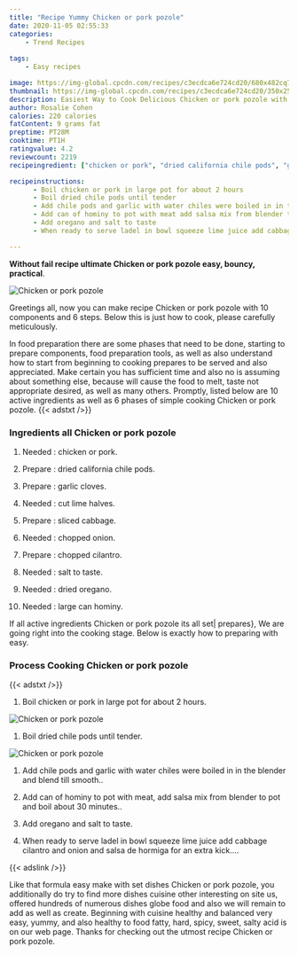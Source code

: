 ```yaml
---
title: "Recipe Yummy Chicken or pork pozole"
date: 2020-11-05 02:55:33
categories:
    - Trend Recipes
    
tags:
    - Easy recipes

image: https://img-global.cpcdn.com/recipes/c3ecdca6e724cd20/680x482cq70/chicken-or-pork-pozole-recipe-main-photo.jpg
thumbnail: https://img-global.cpcdn.com/recipes/c3ecdca6e724cd20/350x250cq70/chicken-or-pork-pozole-recipe-main-photo.jpg
description: Easiest Way to Cook Delicious Chicken or pork pozole with 10 ingredients and 6 stages of easy cooking.
author: Rosalie Cohen
calories: 220 calories
fatContent: 9 grams fat
preptime: PT28M
cooktime: PT1H
ratingvalue: 4.2
reviewcount: 2219
recipeingredient: ["chicken or pork", "dried california chile pods", "garlic cloves", "cut lime halves", "sliced cabbage", "chopped onion", "chopped cilantro", "salt to taste", "dried oregano", "large can hominy"]

recipeinstructions: 
      - Boil chicken or pork in large pot for about 2 hours 
      - Boil dried chile pods until tender 
      - Add chile pods and garlic with water chiles were boiled in in the blender and blend till smooth 
      - Add can of hominy to pot with meat add salsa mix from blender to pot and boil about 30 minutes 
      - Add oregano and salt to taste 
      - When ready to serve ladel in bowl squeeze lime juice add cabbage cilantro and onion and salsa de hormiga for an extra kick

---
```




**Without fail recipe ultimate Chicken or pork pozole easy, bouncy, practical**. 


![Chicken or pork pozole](https://img-global.cpcdn.com/recipes/c3ecdca6e724cd20/680x482cq70/chicken-or-pork-pozole-recipe-main-photo.jpg "Chicken or pork pozole")




Greetings all, now you can make recipe Chicken or pork pozole with 10 components and 6 steps. Below this is just how to cook, please carefully meticulously.

In food preparation there are some phases that need to be done, starting to prepare components, food preparation tools, as well as also understand how to start from beginning to cooking prepares to be served and also appreciated. Make certain you has sufficient time and also no is assuming about something else, because will cause the food to melt, taste not appropriate desired, as well as many others. Promptly, listed below are 10 active ingredients as well as 6 phases of simple cooking Chicken or pork pozole.
{{< adstxt />}}

### Ingredients all Chicken or pork pozole


1. Needed  : chicken or pork.

1. Prepare  : dried california chile pods.

1. Prepare  : garlic cloves.

1. Needed  : cut lime halves.

1. Prepare  : sliced cabbage.

1. Needed  : chopped onion.

1. Prepare  : chopped cilantro.

1. Needed  : salt to taste.

1. Needed  : dried oregano.

1. Needed  : large can hominy.



If all active ingredients Chicken or pork pozole its all set| prepares}, We are going right into the cooking stage. Below is exactly how to preparing with easy.

### Process Cooking Chicken or pork pozole

{{< adstxt />}}


1. Boil chicken or pork in large pot for about 2 hours.



![Chicken or pork pozole](https://img-global.cpcdn.com/steps/15c9e35debea21d0/160x128cq70/chicken-or-pork-pozole-recipe-step-1-photo.jpg" "Chicken or pork pozole")



1. Boil dried chile pods until tender.



![Chicken or pork pozole](https://img-global.cpcdn.com/steps/af9f3fbf0b4a27da/160x128cq70/chicken-or-pork-pozole-recipe-step-2-photo.jpg" "Chicken or pork pozole")



1. Add chile pods and garlic with water chiles were boiled in in the blender and blend till smooth..



1. Add can of hominy to pot with meat, add salsa mix from blender to pot and boil about 30 minutes..



1. Add oregano and salt to taste.



1. When ready to serve ladel in bowl squeeze lime juice add cabbage cilantro and onion and salsa de hormiga for an extra kick....





{{< adslink />}}

Like that formula easy make with set dishes Chicken or pork pozole, you additionally do try to find more dishes cuisine other interesting on site us, offered hundreds of numerous dishes globe food and also we will remain to add as well as create. Beginning with cuisine healthy and balanced very easy, yummy, and also healthy to food fatty, hard, spicy, sweet, salty acid is on our web page. Thanks for checking out the utmost recipe Chicken or pork pozole.
